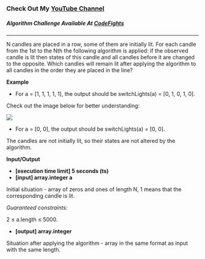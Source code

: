 ### Check Out My [YouTube Channel](https://www.YouTube.com/CodingTutorials360)

##### Algorithm Challenge Available At [CodeFights](https://codefights.com/arcade/code-arcade/well-of-integration/x3ix7CY93z2bwKDtG)
---
N candles are placed in a row, some of them are initially lit. For each candle from the 1st to the Nth the following algorithm is applied: if the observed candle is lit then states of this candle and all candles before it are changed to the opposite. Which candles will remain lit after applying the algorithm to all candles in the order they are placed in the line?

**Example**
-   For a = [1, 1, 1, 1, 1], the output should be
switchLights(a) = [0, 1, 0, 1, 0].

Check out the image below for better understanding:

<img src='https://codefightsuserpics.s3.amazonaws.com/tasks/switchLights/img/example.png?_tm=1491409771765'>

-   For a = [0, 0], the output should be
switchLights(a) = [0, 0].

The candles are not initially lit, so their states are not altered by the algorithm.

**Input/Output**

- **[execution time limit] 5 seconds (ts)**
- **[input] array.integer a**

Initial situation - array of zeros and ones of length N, 1 means that the corresponding candle is lit.

*Guaranteed constraints:*

2 ≤ a.length ≤ 5000.

-   **[output] array.integer**

Situation after applying the algorithm - array in the same format as input with the same length.

